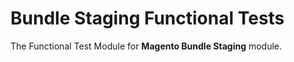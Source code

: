 # Bundle Staging Functional Tests

The Functional Test Module for **Magento Bundle Staging** module.
